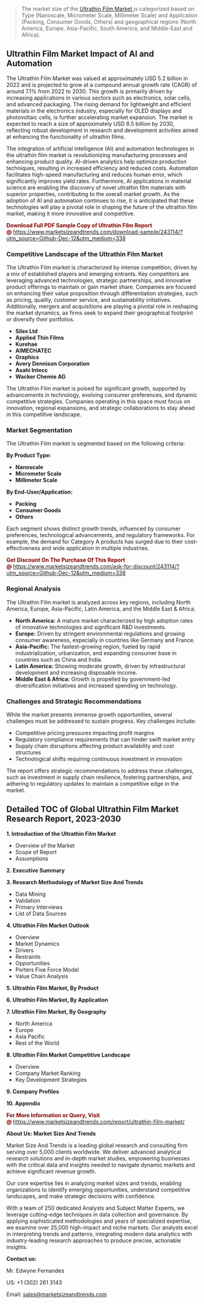 <blockquote><p>The market size of the <a href="https://www.marketsizeandtrends.com/download-sample/243114/?utm_source=Github-Dec-12&amp;utm_medium=338" target="_blank">Ultrathin Film Market </a>is categorized based on Type (Nanoscale, Micrometer Scale, Millimeter Scale) and Application (Packing, Consumer Goods, Others) and geographical regions (North America, Europe, Asia-Pacific, South America, and Middle-East and Africa).</p></blockquote><p><h2>Ultrathin Film Market Impact of AI and Automation</h2><p>The Ultrathin Film Market was valued at approximately USD 5.2 billion in 2022 and is projected to grow at a compound annual growth rate (CAGR) of around 7.1% from 2022 to 2030. This growth is primarily driven by increasing applications in various sectors such as electronics, solar cells, and advanced packaging. The rising demand for lightweight and efficient materials in the electronics industry, especially for OLED displays and photovoltaic cells, is further accelerating market expansion. The market is expected to reach a size of approximately USD 8.5 billion by 2030, reflecting robust development in research and development activities aimed at enhancing the functionality of ultrathin films.</p><p>The integration of artificial intelligence (AI) and automation technologies in the ultrathin film market is revolutionizing manufacturing processes and enhancing product quality. AI-driven analytics help optimize production techniques, resulting in increased efficiency and reduced costs. Automation facilitates high-speed manufacturing and reduces human error, which significantly improves yield rates. Furthermore, AI applications in material science are enabling the discovery of novel ultrathin film materials with superior properties, contributing to the overall market growth. As the adoption of AI and automation continues to rise, it is anticipated that these technologies will play a pivotal role in shaping the future of the ultrathin film market, making it more innovative and competitive.</p></p><p><strong><span style="color: #800000;">Download Full PDF Sample Copy of Ultrathin Film Report @</span>&nbsp;</strong><a href="https://www.marketsizeandtrends.com/download-sample/243114/?utm_source=Github-Dec-12&amp;utm_medium=338">https://www.marketsizeandtrends.com/download-sample/243114/?utm_source=Github-Dec-12&amp;utm_medium=338</a></p><h3>Competitive Landscape of the Ultrathin Film Market</h3><p>The Ultrathin Film market is characterized by intense competition, driven by a mix of established players and emerging entrants. Key competitors are leveraging advanced technologies, strategic partnerships, and innovative product offerings to maintain or gain market share. Companies are focused on enhancing their value proposition through differentiation strategies, such as pricing, quality, customer service, and sustainability initiatives. Additionally, mergers and acquisitions are playing a pivotal role in reshaping the market dynamics, as firms seek to expand their geographical footprint or diversify their portfolios.</p><p><strong><p><ul><li>Silex Ltd </li><li> Applied Thin Films </li><li> Kurehae </li><li> AIMECHATEC </li><li> Graphics </li><li> Avery Dennison Corporation </li><li> Asahi Intecc </li><li> Wacker Chemie AG</p></li></ul></p></strong></p><p>The Ultrathin Film market is poised for significant growth, supported by advancements in technology, evolving consumer preferences, and dynamic competitive strategies. Companies operating in this space must focus on innovation, regional expansions, and strategic collaborations to stay ahead in this competitive landscape.</p><h3>Market Segmentation</h3><p>The Ultrathin Film market is segmented based on the following criteria:</p><p><strong>By Product Type:</strong></p><p><strong><p><ul><li>Nanoscale </li><li> Micrometer Scale </li><li> Millimeter Scale</p></li></ul></p></strong></p><p><strong>By End-User/Application:</strong></p><p><strong><p><ul><li>Packing </li><li> Consumer Goods </li><li> Others</p></li></ul></p></strong></p><p>Each segment shows distinct growth trends, influenced by consumer preferences, technological advancements, and regulatory frameworks. For example, the demand for Category A products has surged due to their cost-effectiveness and wide application in multiple industries.</p><p><strong><span style="color: #800000;">Get Discount On The Purchase Of This Report @&nbsp;</span></strong><a href="https://www.marketsizeandtrends.com/ask-for-discount/243114/?utm_source=Github-Dec-12&amp;utm_medium=338">https://www.marketsizeandtrends.com/ask-for-discount/243114/?utm_source=Github-Dec-12&amp;utm_medium=338</a></p><h3>Regional Analysis</h3><p>The Ultrathin Film market is analyzed across key regions, including North America, Europe, Asia-Pacific, Latin America, and the Middle East &amp; Africa.</p><ul><li><strong>North America:</strong> A mature market characterized by high adoption rates of innovative technologies and significant R&amp;D investments.</li><li><strong>Europe:</strong> Driven by stringent environmental regulations and growing consumer awareness, especially in countries like Germany and France.</li><li><strong>Asia-Pacific:</strong> The fastest-growing region, fueled by rapid industrialization, urbanization, and expanding consumer base in countries such as China and India.</li><li><strong>Latin America:</strong> Showing moderate growth, driven by infrastructural development and increasing disposable income.</li><li><strong>Middle East &amp; Africa:</strong> Growth is propelled by government-led diversification initiatives and increased spending on technology.</li></ul><h3>Challenges and Strategic Recommendations</h3><p>While the market presents immense growth opportunities, several challenges must be addressed to sustain progress. Key challenges include:</p><ul><li>Competitive pricing pressures impacting profit margins</li><li>Regulatory compliance requirements that can hinder swift market entry</li><li>Supply chain disruptions affecting product availability and cost structures</li><li>Technological shifts requiring continuous investment in innovation</li></ul><p>The report offers strategic recommendations to address these challenges, such as investment in supply chain resilience, fostering partnerships, and adhering to regulatory updates to maintain a competitive edge in the market.</p><h2>Detailed TOC of Global Ultrathin Film Market Research Report, 2023-2030</h2><p><strong>1. Introduction of the Ultrathin Film Market</strong></p><ul><li>Overview of the Market</li><li>Scope of Report</li><li>Assumptions&nbsp;</li></ul><p><strong>2. Executive Summary</strong></p><p><strong>3. Research Methodology of <strong>Market Size And Trends</strong></strong></p><ul><li>Data Mining</li><li>Validation</li><li>Primary Interviews</li><li>List of Data Sources&nbsp;</li></ul><p><strong>4. Ultrathin Film Market Outlook</strong></p><ul><li>Overview</li><li>Market Dynamics</li><li>Drivers</li><li>Restraints</li><li>Opportunities</li><li>Porters Five Force Model</li><li>Value Chain Analysis&nbsp;</li></ul><p><strong>5. Ultrathin Film Market, By Product</strong></p><p><strong>6. Ultrathin Film Market, By Application</strong></p><p><strong>7. Ultrathin Film Market, By Geography</strong></p><ul><li>North America</li><li>Europe</li><li>Asia Pacific</li><li>Rest of the World&nbsp;</li></ul><p><strong>8. Ultrathin Film Market Competitive Landscape</strong></p><ul><li>Overview</li><li>Company Market Ranking</li><li>Key Development Strategies&nbsp;</li></ul><p><strong>9. Company Profiles</strong></p><p><strong>10. Appendix</strong></p><p><strong><span style="color: #800000;">For More Information or Query, Visit @&nbsp;</span></strong><a href="https://www.marketsizeandtrends.com/report/ultrathin-film-market/">https://www.marketsizeandtrends.com/report/ultrathin-film-market/</a></p><p></p><p><strong>About Us:&nbsp;Market Size And Trends</strong></p><p>Market Size And Trends&nbsp;is a leading global research and consulting firm serving over 5,000 clients worldwide. We deliver advanced analytical research solutions and in-depth market studies, empowering businesses with the critical data and insights needed to navigate dynamic markets and achieve significant revenue growth.</p><p>Our core expertise lies in analyzing market sizes and trends, enabling organizations to identify emerging opportunities, understand competitive landscapes, and make strategic decisions with confidence.</p><p>With a team of 250 dedicated Analysts and Subject Matter Experts, we leverage cutting-edge techniques in data collection and governance. By applying sophisticated methodologies and years of specialized expertise, we examine over 25,000 high-impact and niche markets. Our analysts excel in interpreting trends and patterns, integrating modern data analytics with industry-leading research approaches to produce precise, actionable insights.</p><p><strong>Contact us:</strong></p><p>Mr. Edwyne Fernandes</p><p>US: +1 (302) 261 3143</p><p>Email: <a href="mailto:sales@marketsizeandtrends.com">sales@marketsizeandtrends.com</a>&nbsp;</p>
